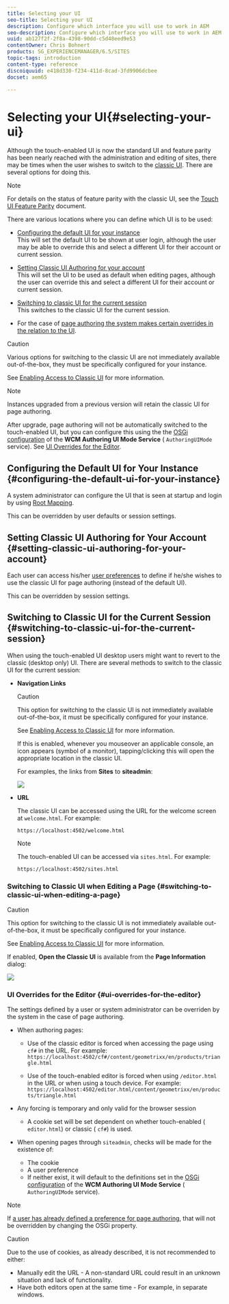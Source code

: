 ```yaml
---
title: Selecting your UI
seo-title: Selecting your UI
description: Configure which interface you will use to work in AEM
seo-description: Configure which interface you will use to work in AEM
uuid: ab127f2f-2f8a-4398-90dd-c5d48eed9e53
contentOwner: Chris Bohnert
products: SG_EXPERIENCEMANAGER/6.5/SITES
topic-tags: introduction
content-type: reference
discoiquuid: e418d330-f234-411d-8cad-3fd9906dcbee
docset: aem65

---
```


# Selecting your UI{#selecting-your-ui}

Although the touch-enabled UI is now the standard UI and feature parity has been nearly reached with the administration and editing of sites, there may be times when the user wishes to switch to the [classic UI](/sites/classic-ui-authoring/using/classicui.md). There are several options for doing this.

>[!NOTE]
>
>For details on the status of feature parity with the classic UI, see the [Touch UI Feature Parity](../../../release-notes/touch-ui-features-status.md) document.

There are various locations where you can define which UI is to be used:

* [Configuring the default UI for your instance](#configuring-the-default-ui-for-your-instance)  
  This will set the default UI to be shown at user login, although the user may be able to override this and select a different UI for their account or current session.  

* [Setting Classic UI Authoring for your account](../../../sites/authoring/using/select-ui.md#setting-classic-ui-authoring-for-your-account)  
  This will set the UI to be used as default when editing pages, although the user can override this and select a different UI for their account or current session.  

* [Switching to classic UI for the current session](#switching-to-classic-ui-for-the-current-session)  
  This switches to the classic UI for the current session.

* For the case of [page authoring the system makes certain overrides in the relation to the UI](#ui-overrides-for-the-editor).

>[!CAUTION]
>
>Various options for switching to the classic UI are not immediately available out-of-the-box, they must be specifically configured for your instance.
>
>See [Enabling Access to Classic UI](/sites/administering/using/enable-classic-ui.md) for more information.

>[!NOTE]
>
>Instances upgraded from a previous version will retain the classic UI for page authoring.
>
>After upgrade, page authoring will not be automatically switched to the touch-enabled UI, but you can configure this using the the [OSGi configuration](/sites/deploying/using/configuring-osgi.md) of the **WCM Authoring UI Mode Service** ( `AuthoringUIMode` service). See [UI Overrides for the Editor](#ui-overrides-for-the-editor).

## Configuring the Default UI for Your Instance {#configuring-the-default-ui-for-your-instance}

A system administrator can configure the UI that is seen at startup and login by using [Root Mapping](../../../sites/deploying/using/osgi-configuration-settings.md#daycqrootmapping).

This can be overridden by user defaults or session settings.

## Setting Classic UI Authoring for Your Account {#setting-classic-ui-authoring-for-your-account}

Each user can access his/her [user preferences](../../../sites/authoring/using/user-properties.md#userpreferences) to define if he/she wishes to use the classic UI for page authoring (instead of the default UI).

This can be overridden by session settings.

## Switching to Classic UI for the Current Session {#switching-to-classic-ui-for-the-current-session}

When using the touch-enabled UI desktop users might want to revert to the classic (desktop only) UI. There are several methods to switch to the classic UI for the current session:

* **Navigation Links**

  >[!CAUTION]
  >
  >This option for switching to the classic UI is not immediately available out-of-the-box, it must be specifically configured for your instance.
  >
  >
  >See [Enabling Access to Classic UI](/sites/administering/using/enable-classic-ui.md) for more information.

  If this is enabled, whenever you mouseover an applicable console, an icon appears (symbol of a monitor), tapping/clicking this will open the appropriate location in the classic UI.

  For examples, the links from **Sites** to **siteadmin**:

  ![](assets/syui-01.png)

* **URL**

  The classic UI can be accessed using the URL for the welcome screen at `welcome.html`. For example:

  `https://localhost:4502/welcome.html`

  >[!NOTE]
  >
  >The touch-enabled UI can be accessed via `sites.html`. For example:
  >
  >
  >`https://localhost:4502/sites.html`

### Switching to Classic UI when Editing a Page {#switching-to-classic-ui-when-editing-a-page}

>[!CAUTION]
>
>This option for switching to the classic UI is not immediately available out-of-the-box, it must be specifically configured for your instance.
>
>See [Enabling Access to Classic UI](/sites/administering/using/enable-classic-ui.md) for more information.

If enabled, **Open the Classic UI** is available from the **Page Information** dialog:

![](assets/syui-02.png)

### UI Overrides for the Editor {#ui-overrides-for-the-editor}

The settings defined by a user or system administrator can be overriden by the system in the case of page authoring.

* When authoring pages:

    * Use of the classic editor is forced when accessing the page using `cf#` in the URL. For example:  
      `https://localhost:4502/cf#/content/geometrixx/en/products/triangle.html`
    
    * Use of the touch-enabled editor is forced when using `/editor.html` in the URL or when using a touch device. For example:  
      `https://localhost:4502/editor.html/content/geometrixx/en/products/triangle.html`

* Any forcing is temporary and only valid for the browser session

    * A cookie set will be set dependent on whether touch-enabled ( `editor.html`) or classic ( `cf#`) is used.

* When opening pages through `siteadmin`, checks will be made for the existence of:

    * The cookie
    * A user preference  
    * If neither exist, it will default to the definitions set in the [OSGi configuration](/sites/deploying/using/configuring-osgi.md) of the **WCM Authoring UI Mode Service** ( `AuthoringUIMode` service).

>[!NOTE]
>
>If [a user has already defined a preference for page authoring](#settingthedefaultauthoringuiforyouraccount), that will not be overridden by changing the OSGi property.

>[!CAUTION]
>
>Due to the use of cookies, as already described, it is not recommended to either:
>
>* Manually edit the URL - A non-standard URL could result in an unknown situation and lack of functionality.
>* Have both editors open at the same time - For example, in separate windows.  
>

